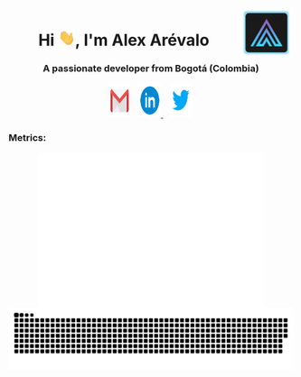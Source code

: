 <img src="https://github.com/Alexoat76/Alexoat76/blob/main/assets/Logo_Personal_Brand_AA.png" width="96" align="right" hspace="0" />
<h1 align="center">Hi <img src="https://github.com/ABSphreak/ABSphreak/blob/master/gifs/Hi.gif" width="30px">, I'm Alex Arévalo
<h3 align="center">A passionate developer from Bogotá (Colombia)</h3>

<p align='center'>
<alexoat76@gmail.com >
<img src="https://github.com/Alexoat76/Alexoat76/blob/main/assets/icons8-gmail.svg" alt="gmail" width="35" height="60">
</a>
&nbsp;&nbsp;
<a href="https://www.linkedin.com/in/Alexoat76" >
<img src="https://github.com/Alexoat76/Alexoat76/blob/main/assets/icons8-linkedin.svg" alt="linkedin" width="40" height="60">
</a>
&nbsp;&nbsp;
<a href="https://twitter.com/Alexoat76" >
<img src="https://github.com/Alexoat76/Alexoat76/blob/main/assets/icons8-twitter.svg" alt="twitter" width="40" height="60">
</a>
</p>

<h3 align="left">Metrics:</h3>
<p align="center">
<img align="center" src="/github-metrics.svg" alt="Metrics" width="400"> <br>
<img align="center" src="/github-contribution-grid-snake.svg" alt="animation" width="700">
</p>
